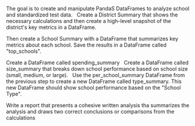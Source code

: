 The goal is to create and manipulate PandaS DataFrames to analyze school and standardized test data. 
 
Create a District Summary that shows the necessary calculations and then create a high-level snapshot of the district's key metrics in a DataFrame. 

Then create a School Summary with a DataFrame that summarizes key metrics about each school. Save the results in a DataFrame called "top_schools".

Create a DataFrame called spending_summary
 
Create a DataFrame called size_summary that breaks down school performance based on school size (small, medium, or large).
 
Use the per_school_summary DataFrame from the previous step to create a new DataFrame called type_summary. This new DataFrame should show school performance based on the "School Type".

Write a report that presents a cohesive written analysis tha summarizes the analysis and draws two correct conclusions or comparisons from the calculations 
